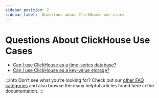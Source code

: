 ```yaml
---
sidebar_position: 2
sidebar_label:  Questions about ClickHouse use cases
---
```


# Questions About ClickHouse Use Cases 

-   [Can I use ClickHouse as a time-series database?](../../faq/use-cases/time-series.md)
-   [Can I use ClickHouse as a key-value storage?](../../faq/use-cases/key-value.md)

:::info Don’t see what you're looking for?
Check out our [other FAQ categories](../../faq/) and also browse the many helpful articles found here in the documentation.
:::

